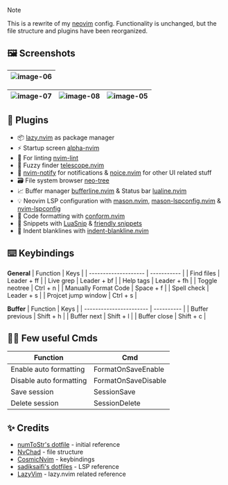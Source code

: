> [!NOTE]  
> This is a rewrite of my [neovim](https://github.com/ImRayy/dotfiles/tree/master/.config/nvim) config. Functionality is unchanged, but the file structure and plugins have been reorganized. 

## 🖼️ Screenshots

| ![image-06](https://ik.imagekit.io/rayshold/dotfiles/_config/nvim/neovim-06.webp?updatedAt=1704005666751) |
| ----- |

| ![image-07](https://ik.imagekit.io/rayshold/dotfiles/_config/nvim/neovim-07.webp?updatedAt=1704004269358) | ![image-08](https://ik.imagekit.io/rayshold/dotfiles/_config/nvim/neovim-08.webp?updatedAt=1704005633616) | ![image-05](https://ik.imagekit.io/rayshold/dotfiles/_config/nvim/neovim-05.webp?updatedAt=1704005650274) |
| ----- | ----- | ----- |

## 🧩 Plugins

- 📦️ [lazy.nvim](https://github.com/folke/lazy.nvim) as package manager
- ⚡️ Startup screen [alpha-nvim](https://github.com/goolord/alpha-nvim)
- 🚨 For linting [nvim-lint](https://github.com/mfussenegger/nvim-lint)
- 🔭 Fuzzy finder [telescope.nvim](https://github.com/nvim-telescope/telescope.nvim)
- 🦄 [nvim-notify](https://github.com/rcarriga/nvim-notify) for notifications & [noice.nvim](https://github.com/folke/noice.nvim) for other UI related stuff
- 🗃️ File system browser [neo-tree](https://github.com/nvim-neo-tree/neo-tree.nvim)
- 📈 Buffer manager [bufferline.nvim](https://github.com/akinsho/bufferline.nvim) & Status bar [lualine.nvim](https://github.com/nvim-lualine/lualine.nvim)
- 💡 Neovim LSP configuration with [mason.nvim](https://github.com/williamboman/mason.nvim), [mason-lspconfig.nvim](https://github.com/williamboman/mason-lspconfig.nvim) & [nvim-lspconfig](https://github.com/neovim/nvim-lspconfig)
- 📄 Code formatting with [conform.nvim](https://github.com/stevearc/conform.nvim)
- 🦆 Snippets with [LuaSnip](https://github.com/L3MON4D3/LuaSnip) & [friendly snippets](https://github.com/rafamadriz/friendly-snippets)
- 📏 Indent blanklines with [indent-blankline.nvim](https://github.com/lukas-reineke/indent-blankline.nvim)

## ⌨️  Keybindings

**General**
| Function             | Keys        |
| -------------------- | ----------- |
| Find files           | Leader + ff |
| Live grep            | Leader + bf |
| Help tags            | Leader + fh |
| Toggle neotree       | Ctrl + n    |
| Manually Format Code | Space + f   |
| Spell check          | Leader + s  |
| Projcet jump window  | Ctrl + s    |

**Buffer**
| Function                | Keys       |
| ----------------------- | ---------- |
| Buffer previous         | Shift + h  |
| Buffer next             | Shift + l  |
| Buffer close            | Shift + c  |

## 🧑‍💻 Few useful Cmds

| Function                | Cmd                 |
| ----------------------- | ------------------- |
| Enable auto formatting  | FormatOnSaveEnable  |
| Disable auto formatting | FormatOnSaveDisable |
| Save session            | SessionSave         |
| Delete session          | SessionDelete       |

## ✨ Credits

- [numToStr's dotfile](https://github.com/numToStr/dotfiles/tree/master/neovim/.config/nvim) - initial reference
- [NvChad](https://github.com/NvChad/NvChad) - file structure
- [CosmicNvim](https://github.com/CosmicNvim/CosmicNvim) - keybindings
- [sadiksaifi's dotfiles](https://github.com/sadiksaifi/nvim) - LSP reference
- [LazyVim](https://github.com/LazyVim/LazyVim) - lazy.nvim related reference
